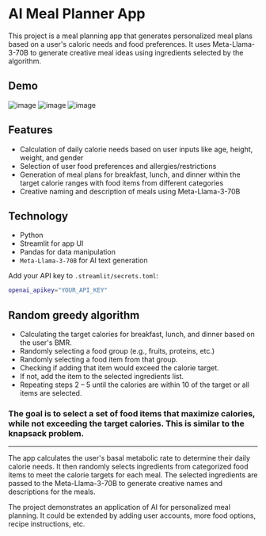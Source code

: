# AI Meal Planner App

This project is a meal planning app that generates personalized meal plans based on a user's caloric needs and food
preferences.
It uses Meta-Llama-3-70B to generate creative meal ideas using ingredients selected by the algorithm.


## Demo

![image](https://imgur.com/5CqseP5.png)
![image](https://imgur.com/Ma6aJ8f.png)
![image](https://imgur.com/8MFw6lB.png)

## Features

- Calculation of daily calorie needs based on user inputs like age, height, weight, and gender
- Selection of user food preferences and allergies/restrictions
- Generation of meal plans for breakfast, lunch, and dinner within the target calorie ranges with food items from
  different categories
- Creative naming and description of meals using Meta-Llama-3-70B

## Technology

- Python
- Streamlit for app UI
- Pandas for data manipulation
- `Meta-Llama-3-70B` for AI text generation

Add your API key to `.streamlit/secrets.toml`:

```bash
openai_apikey="YOUR_API_KEY"
```

## Random greedy algorithm

- Calculating the target calories for breakfast, lunch, and dinner based on the user's BMR.
- Randomly selecting a food group (e.g., fruits, proteins, etc.)
- Randomly selecting a food item from that group.
- Checking if adding that item would exceed the calorie target.
- If not, add the item to the selected ingredients list.
- Repeating steps 2 – 5 until the calories are within 10 of the target or all items are selected.

### The goal is to select a set of food items that maximize calories, while not exceeding the target calories. This is similar to the knapsack problem.

---

The app calculates the user's basal metabolic rate to determine their daily calorie needs. It then randomly selects
ingredients from categorized food items to meet the calorie targets for each meal. The selected ingredients are passed
to the Meta-Llama-3-70B to generate creative names and descriptions for the meals.

The project demonstrates an application of AI for personalized meal planning.
It could be extended by adding user accounts, more food options, recipe instructions, etc.